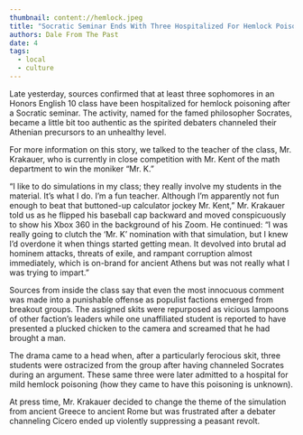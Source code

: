 ```yaml
---
thumbnail: content://hemlock.jpeg
title: "Socratic Seminar Ends With Three Hospitalized For Hemlock Poisoning"
authors: Dale From The Past
date: 4
tags:
  - local
  - culture
---
```


Late yesterday, sources confirmed that at least three sophomores in an Honors English 10 class have been hospitalized for hemlock poisoning after a Socratic seminar. The activity, named for the famed philosopher Socrates, became a little bit too authentic as the spirited debaters channeled their Athenian precursors to an unhealthy level.

For more information on this story, we talked to the teacher of the class, Mr. Krakauer, who is currently in close competition with Mr. Kent of the math department to win the moniker “Mr. K.”

“I like to do simulations in my class; they really involve my students in the material. It’s what I do. I’m a fun teacher. Although I’m apparently not fun enough to beat that buttoned-up calculator jockey Mr. Kent,” Mr. Krakauer told us as he flipped his baseball cap backward and moved conspicuously to show his Xbox 360 in the background of his Zoom. He continued: “I was really going to clutch the ‘Mr. K’ nomination with that simulation, but I knew I’d overdone it when things started getting mean. It devolved into brutal ad hominem attacks, threats of exile, and rampant corruption almost immediately, which is on-brand for ancient Athens but was not really what I was trying to impart.”

Sources from inside the class say that even the most innocuous comment was made into a punishable offense as populist factions emerged from breakout groups. The assigned skits were repurposed as vicious lampoons of other faction’s leaders while one unaffiliated student is reported to have presented a plucked chicken to the camera and screamed that he had brought a man.

The drama came to a head when, after a particularly ferocious skit, three students were ostracized from the group after having channeled Socrates during an argument. These same three were later admitted to a hospital for mild hemlock poisoning (how they came to have this poisoning is unknown).

At press time, Mr. Krakauer decided to change the theme of the simulation from ancient Greece to ancient Rome but was frustrated after a debater channeling Cicero ended up violently suppressing a peasant revolt.
